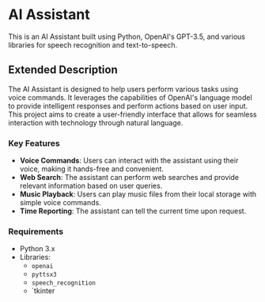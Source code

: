 # AI Assistant

This is an AI Assistant built using Python, OpenAI's GPT-3.5, and various libraries for speech recognition and text-to-speech.

## Extended Description

The AI Assistant is designed to help users perform various tasks using voice commands. It leverages the capabilities of OpenAI's language model to provide intelligent responses and perform actions based on user input. This project aims to create a user-friendly interface that allows for seamless interaction with technology through natural language.

### Key Features
- **Voice Commands**: Users can interact with the assistant using their voice, making it hands-free and convenient.
- **Web Search**: The assistant can perform web searches and provide relevant information based on user queries.
- **Music Playback**: Users can play music files from their local storage with simple voice commands.
- **Time Reporting**: The assistant can tell the current time upon request.

### Requirements
- Python 3.x
- Libraries: 
  - `openai`
  - `pyttsx3`
  - `speech_recognition`
  - `tkinter
